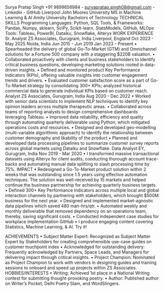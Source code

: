 Surya Pratap Singh
+91 9899656984 - suryapratap.singh08@gmail.com - Linkedin - GitHub
 Liverpool John Moores University
MS in Machine Learning & AI
Amity University
Bachelors of Technology
TECHNICAL SKILLS
Programming Languages: Python, SQL
Tools, & Frameworks: Pandas, Numpy, sklearn, SciPy, Scikit-learn, StatsModels, GitHub, MLOps Tools: Tableau, PowerBI, Dataiku, Snowflake, Alteryx
WORK EXPERIENCE
Sr. Analyst
ZS Associates, Gurugram, India
Liverpool, England
Oct 2023 - May 2025
Noida, India
Jun 2015 - Jun 2019
Jan 2023 - Present
  • Spearheaded the delivery of global Go-To-Market (GTM) and Omnichannel solutions for a Fortune 500 company with a staggering $220B valuation.
• Collaborated proactively with clients and business stakeholders to identify critical business questions, developing marketing solutions rooted in data-driven insights.
• Defined and monitored product Key Performance Indicators (KPIs), offering valuable insights into customer engagement trends and drivers.
• Evaluated customer satisfaction score as a part of Go-To-Market strategy by consolidating 300+ KPIs; analyzed historical commercial data to generate individual KPIs based on customer reach.
Analyst
ZS Associates, Gurugram, India Aug 2020 - Dec 2022
• Worked with senior data scientists to implement NLP techniques to identify key opinion leaders across multiple therapeutic areas.
• Collaborated across teams of reporting analysts to design comprehensive dashboards leveraging Tableau.
• Improved data reliability, efficiency and quality through automating quarterly deliverable using Python, which
mitigated operations costs and resources.
• Designed and developed geo-modelling (multi-variable algorithmic approach) to identify the relationship between customer demography and likability of the product
• Planned and developed data processing pipelines to summarize customer survey reports across global markets using Dataiku and Snowflake.
Data Analyst
EY, Gurugram, India Nov 2019 - Mar 2020
• I transformed massive transactional datasets using Alteryx for client audits, conducting thorough account trace-backs and automating manual data splitting to slash processing time by 75%.
IMPACT
• Redesigned a Go-To-Market product solution within 2 weeks that was outstanding since 1.5 years using effective automation techniques. The solution was well-received by 15 markets and helped continue the business partnership for achieving quarterly business targets.
• Defined 300+ Key Performance Indicators across multiple local and global interaction channels by partnering with stakeholders, which brought $500M business for the next year.
• Designed and implemented market-agnostic data pipelines which saved 480 man-hrs/qtr.
• Automated weekly and monthly deliverable that removed dependency on an operations team, thereby, saving
significant costs.
• Conducted independent case studies for workplace implementation GitHub
• I produce engaging content covering Statistics, Machine Learning, & AI. Try it!
   
ACHIEVEMENTS
• Subject Matter Expert: Recognized as Subject Matter Expert by Stakeholders for creating comprehensible use-case guides on customer touchpoint index
• Acknowledged for outstanding delivery: Frequently acknowledged by Partners, Space Leads, and Managers for delivering impact through critical insights.
• Project Champion: Nominated as Project Champion to work with vendors in designing guides and training sessions to onboard and speed up projects within ZS Associates.
HOBBIES/INTERESTS
• Writing: Achieved 1st place in a National Writing contest for submitting thought-provoking poetry.
• Author: Published author on Writer’s Pocket, Delhi Poetry Slam, and WordSlingers.
